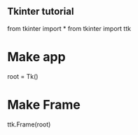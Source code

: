 ## Tkinter tutorial
from tkinter import *
from tkinter import ttk

# Make app
root = Tk()

# Make Frame
ttk.Frame(root)
